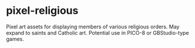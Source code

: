# pixel-religious
Pixel art assets for displaying members of various religious orders.  May expand to saints and Catholic art.  Potential use in PICO-8 or GBStudio-type games.  
